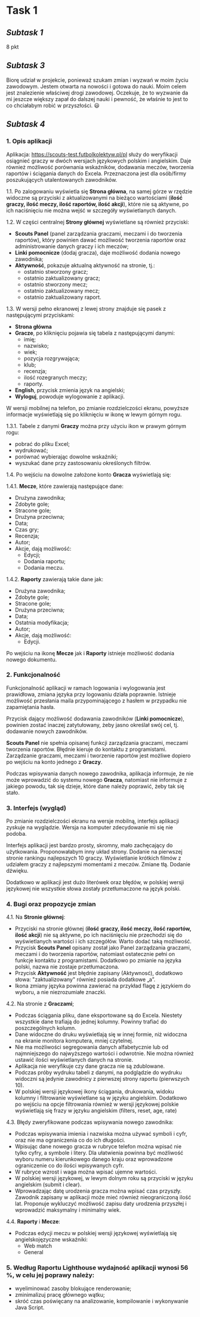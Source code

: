 # Task 1  


## *Subtask 1*

8 pkt

## *Subtask 3*

Biorę udział w projekcie, ponieważ szukam zmian i wyzwań w moim życiu zawodowym. Jestem otwarta na nowości i gotowa do nauki. Moim celem jest znalezienie właściwej drogi zawodowej. Oczekuje, że to wyzwanie da mi jeszcze większy zapał do dalszej nauki i pewność, że właśnie to jest to co chciałabym robić w przyszłości. 	:smiley:

## *Subtask 4*


### 1. Opis aplikacji

Aplikacja:  https://scouts-test.futbolkolektyw.pl/pl służy do weryfikacji osiągnieć graczy w dwóch wersjach językowych polskim i angielskim. Daje również możliwość porównania wskaźników, dodawania meczów, tworzenia raportów i ściągania danych do Excela. Przeznaczona jest dla osób/firmy poszukujących utalentowanych zawodników.

1.1. Po zalogowaniu wyświetla się **Strona główna**, na samej górze w rzędzie widoczne są przyciski z aktualizowanymi na bieżąco wartościami (**ilość graczy, ilość meczy, ilość raportów, ilość akcji**), które nie są aktywne, po ich naciśnięciu nie można wejść w szczegóły wyświetlanych danych.

1.2.	W części centralnej **Strony głównej** wyświetlane są również przyciski:
* **Scouts Panel** (panel zarządzania graczami, meczami i do tworzenia raportów), który powinien dawać możliwość tworzenia raportów oraz administrowanie danych graczy i ich meczów;
* **Linki pomocnicze** (dodaj gracza), daje możliwość dodania nowego zawodnika;
* **Aktywność**, pokazuje aktualną aktywność na stronie, tj.:
     * ostatnio stworzony gracz;
     * ostatnio zaktualizowany gracz;
     * ostatnio stworzony mecz;
     * ostatnio zaktualizowany mecz;
     * ostatnio zaktualizowany raport.

1.3.	 W wersji pełno ekranowej z lewej strony znajduje się pasek z następującymi przyciskami:
*	**Strona główna** 
*	**Gracze**, po kliknięciu pojawia się tabela z następującymi danymi:
     *	imię;
     *	nazwisko;
     *	wiek;
     *	pozycja rozgrywająca;
     *	klub;
     *	recenzja;
     *	ilość rozegranych meczy;
     *	raporty.
* **English**, przycisk zmienia język na angielski;
*	**Wyloguj**, powoduje wylogowanie z aplikacji.

W wersji mobilnej na telefon, po zmianie rozdzielczości ekranu, powyższe informacje wyświetlają się po kliknięciu w ikonę w lewym górnym rogu. 

1.3.1.	Tabele z danymi **Graczy** można przy użyciu ikon w prawym górnym rogu:
* pobrać do pliku Excel;
* wydrukować;
* porównać wybierając dowolne wskaźniki;
* wyszukać dane przy zastosowaniu określonych filtrów.

1.4.	Po wejściu na dowolne założone konto **Gracza** wyświetlają się:

1.4.1.	**Mecze**, które zawierają następujące dane:
* Drużyna zawodnika;
* Zdobyte gole;
* Stracone gole;
* Drużyna przeciwna;
* Data;
* Czas gry;
* Recenzja;
* Autor;
* Akcje, dają możliwość:
     * Edycji;
     * Dodania raportu;
     * Dodania meczu.

1.4.2. **Raporty** zawierają takie dane jak:
* Drużyna zawodnika;
* Zdobyte gole;
* Stracone gole;
* Drużyna przeciwna;
* Data;
* Ostatnia modyfikacja;
* Autor;
* Akcje, dają możliwość:
     * Edycji.

Po wejściu na ikonę **Mecze** jak i **Raporty** istnieje możliwość dodania nowego dokumentu.


### 2. Funkcjonalność

Funkcjonalność aplikacji w ramach logowania i wylogowania jest prawidłowa, zmiana języka przy logowaniu działa poprawnie. Istnieje możliwość przesłania maila przypominającego z hasłem w przypadku nie zapamiętania hasła.

Przycisk dający możliwość dodawania zawodników (**Linki pomocnicze**), powinien zostać inaczej zatytułowany, żeby jasno określał swój cel, tj. dodawanie nowych zawodników.

**Scouts Panel** nie spełnia opisanej funkcji zarządzania graczami, meczami tworzenia raportów. Błędnie kieruje do kontaktu z programistami. Zarządzanie graczami, meczami i tworzenie raportów jest możliwe dopiero po wejściu na konto jednego z **Graczy**.

Podczas wpisywania danych nowego zawodnika, aplikacja informuje, że nie może wprowadzić do systemu nowego **Gracza**, natomiast nie informuje z jakiego powodu, tak się dzieje, które dane należy poprawić, żeby tak się stało.

### 3.	Interfejs (wygląd)

Po zmianie rozdzielczości ekranu na wersje mobilną, interfejs aplikacji zyskuje na wyglądzie. Wersja na komputer zdecydowanie mi się nie podoba.

Interfejs aplikacji jest bardzo prosty, skromny, mało zachęcający do użytkowania. Proponowałabym inny układ strony. Dodanie na pierwszej stronie rankingu najlepszych 10 graczy. Wyświetlanie krótkich filmów z udziałem graczy z najlepszymi momentami z meczów. Zmiane tłą. Dodanie dźwięku.

Dodatkowo w aplikacji jest dużo literówek oraz błędów, w polskiej wersji językowej nie wszystkie słowa zostały przetłumaczone na język polski.

### 4.	Bugi oraz propozycje zmian 

4.1.	Na **Stronie głównej**:

* Przyciski na stronie głównej (**ilość graczy, ilość meczy, ilość raportów, ilość akcji**) nie są aktywne, po ich naciśnięciu nie przechodzi się do wyświetlanych wartości i ich szczegółów. Warto dodać taką możliwość.
* Przycisk **Scouts Panel** opisany został jako Panel zarządzania graczami, meczami i do tworzenia raportów, natomiast ostatecznie pełni on funkcje kontaktu z programistami. Dodatkowo po zmianie na języka polski, nazwa nie zostaje przetłumaczona.
* Przycisk **Aktywność** jest błędnie zapisany (Aktywnosć), dodatkowo słowa: "zaktualizowany" również posiada dodatkowe „a”.
* Ikona zmiany języka powinna zawierać na przykład flagę z językiem do wyboru, a nie niezrozumiałe znaczki.

4.2.	Na stronie z **Graczami**;

* Podczas ściągania pliku, dane eksportowane są do Excela. Niestety wszystkie dane trafiają do jednej kolumny. Powinny trafiać do poszczególnych kolumn. 
* Dane widoczne do druku wyświetlają się w innej formie, niż widoczna na ekranie monitora komputera, mniej czytelnej.
* Nie ma możliwości segregowania danych alfabetycznie lub od najmniejszego do najwyższego wartości i odwrotnie. Nie można również ustawić ilości wyświetlanych danych na stronie.
* Aplikacja nie weryfikuje czy dane gracza nie są zdublowane.
* Podczas próby wydruku tabeli z danymi, na podglądzie do wydruku widoczni są jedynie zawodnicy z pierwszej strony raportu (pierwszych 10).
* W polskiej wersji językowej ikony ściągania, drukowania, widoku kolumny i filtrowanie wyświetlane są w języku angielskim. Dodatkowo po wejściu na opcje filtrowania również w wersji językowej polskie wyświetlają się frazy w języku angielskim (filters, reset, age, rate)

4.3.	Błędy zweryfikowane podczas wpisywania nowego zawodnika:

* Podczas wpisywania imienia i nazwiska można używać symboli i cyfr, oraz nie ma ograniczenia co do ich długości.
* Wpisując dane nowego gracza w rubryce telefon można wpisać nie tylko cyfry, a symbole i litery. Dla ułatwienia powinna być możliwość wyboru numeru kierunkowego danego kraju oraz wprowadzone ograniczenie co do ilości wpisywanych cyfr.
* W rubryce wzrost i waga można wpisać ujemne wartości.
* W polskiej wersji językowej, w lewym dolnym roku są przyciski w języku angielskim (submit i clear).
* Wprowadzając datę urodzenia gracza można wpisać czas przyszły. Zawodnik zapisany w aplikacji może mieć również nieograniczoną ilość lat. Proponuje wykluczyć możliwość zapisu daty urodzenia przyszłej i wprowadzić maksymalny i minimalny wiek.

 4.4.	**Raporty** i **Mecze**:

* Podczas edycji meczu w polskiej wersji językowej wyświetlają się angielskojęzyczne wskaźniki:
     * Web match
     * General 

### 5.	Według Raportu Lighthouse wydajność aplikacji wynosi 56 %, w celu jej poprawy należy:

* wyeliminować zasoby blokujące renderowanie;
* zminimalizuj pracę głównego wątku;
* skróć czas poświęcany na analizowanie, kompilowanie i wykonywanie Java Script.

